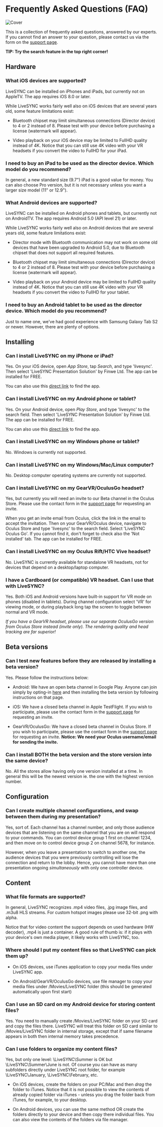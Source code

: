 # Frequently Asked Questions (FAQ)

![Cover](img/StockSnap_SWRREC0K3A_edited.jpg)

This is a collection of frequently asked questions, answered by our experts. If you cannot find
an answer to your question, please contact us via the form on the 
[support page](../support/support.md).

**TIP: Try the search feature in the top right corner!**

## Hardware

### What iOS devices are supported?

LiveSYNC can be installed on iPhones and iPads, but currently not on AppleTV. The app requires 
iOS 8.0 or later.

While LiveSYNC works fairly well also on iOS devices that are several years old, some feature 
limitations exist:

- Bluetooth chipset may limit simultaneous connections (Director device) to 4 or 2 instead of 8.
Please test with your device before purchasing a license (watermark will appear).

- Video playback on your iOS device may be limited to FullHD quality instead of 4K. Notice that 
you can still use 4K video with your VR headsets if you convert the video to FullHD for your iPad.

### I need to buy an iPad to be used as the director device. Which model do you recommend?

In general, a new standard size (9.7") iPad is a good value for money. You can also choose Pro
version, but it is not necessary unless you want a larger size model (11" or 12.9").

### What Android devices are supported?

LiveSYNC can be installed on Android phones and tablets, but currently not on AndroidTV. The app
requires Android 5.0 (API level 21) or later.

While LiveSYNC works fairly well also on Android devices that are several years old, some feature 
limitations exist:

- Director mode with Bluetooth communication may not work on some old devices that have been
upgraded to Android 5.0, due to Bluetooth chipset that does not support all required features.

- Bluetooth chipset may limit simultaneous connections (Director device) to 4 or 2 instead of 8.
Please test with your device before purchasing a license (watermark will appear).

- Video playback on your Android device may be limited to FullHD quality instead of 4K. Notice that 
you can still use 4K video with your VR headsets if you convert the video to FullHD for your tablet.

### I need to buy an Android tablet to be used as the director device. Which model do you recommend?

Just to name one, we've had good experience with Samsung Galaxy Tab S2 or newer. However, there are
plenty of options.

## Installing

### Can I install LiveSYNC on my iPhone or iPad?

Yes. On your iOS device, open *App Store*, tap *Search*, and type 'livesync'. Then select
'LiveSYNC Presentation Solution' by Finwe Ltd. The app can be installed for FREE.

You can also use this [direct link](https://itunes.apple.com/us/app/livesync-presentation-solution/id1202200449) to find the app.

### Can I install LiveSYNC on my Android phone or tablet?

Yes. On your Android device, open *Play Store*, and type 'livesync' to the search field. Then select
'LiveSYNC Presentation Solution' by Finwe Ltd. The app can be installed for FREE.

You can also use this [direct link](https://play.google.com/store/apps/details?id=fi.finwe.livesync.player.android) to find the app.

### Can I install LiveSYNC on my Windows phone or tablet?

No. Windows is currently not supported.

### Can I install LiveSYNC on my Windows/Mac/Linux computer?

No. Desktop computer operating systems are currently not supported. 

### Can I install LiveSYNC on my GearVR/OculusGo headset?

Yes, but currently you will need an invite to our Beta channel in the Oculus Store. Please use
the contact form in the [support page](../support/support.md) for requesting an invite.

When you get an invite email from Oculus, click the link in the email to accept the invitation. 
Then on your GearVR/Oculus device, navigate to Oculus Store and type 'livesync' to the search field. 
Select 'LiveSYNC Oculus Go'. If you cannot find it, don't forget to check also the 'Not installed' 
tab. The app can be installed for FREE.

### Can I install LiveSYNC on my Oculus Rift/HTC Vive headset?

No. LiveSYNC is currently available for standalone VR headsets, not for devices that depend on a
desktop/laptop computer.

### I have a Cardboard (or compatible) VR headset. Can I use that with LiveSYNC?

Yes. Both iOS and Android versions have built-in support for VR mode on phones (disabled in tablets).
During channel configuration select 'VR' for viewing mode, or during playback long tap the screen to
toggle between normal and VR mode.

*If you have a GearVR headset, please use our separate OculusGo version from Oculus Store instead 
(invite only). The rendering quality and head tracking are far superior!*

## Beta versions

### Can I test new features before they are released by installing a beta version?

Yes. Please follow the instructions below:

- Android: We have an open beta channel in Google Play. Anyone can join simply by opting-in 
[here](https://play.google.com/apps/testing/fi.finwe.livesync.player.android) and then installing
the beta version by following instructions on that page.

- iOS: We have a closed beta channel in Apple TestFlight. If you wish to participate, please use
the contact form in the [support page](../support/support.md) for requesting an invite.

- GearVR/OculusGo: We have a closed beta channel in Oculus Store. If you wish to participate, please
 use the contact form in the [support page](../support/support.md) for requesting an invite. 
 **Notice: We need your Oculus username/email for sending the invite.**

### Can I install BOTH the beta version and the store version into the same device?

No. All the stores allow having only one version installed at a time. In general this will be the
newest version ie. the one with the highest version number.

## Configuration

### Can I create multiple channel configurations, and swap between them during my presentation?

Yes, sort of. Each channel has a channel number, and only those audience devices that are listening
on the same channel that you are on will respond to your commands. You can control device group
1 first on channel 1234, and then move on to control device group 2 on channel 5678, for instance.

However, when you leave a presentation to switch to another one, the audience devices that you
were previously controlling will lose the connection and return to the lobby. Hence, you cannot have
more than one presentation ongoing *simultaneously* with only one controller device.

## Content

### What file formats are supported?

In general, LiveSYNC recognizes .mp4 video files, .jpg image files, and .m3u8 HLS streams. For 
custom hotspot images please use 32-bit .png with alpha. 

Notice that for video content the support depends on used hardware (HW decoder), .mp4 is just a 
container. A good rule of thumb is: if it plays with your device's own media player, it likely 
works with LiveSYNC, too.

### Where should I put my content files so that LiveSYNC can pick them up?

- On iOS devices, use iTunes application to copy your media files under LiveSYNC app.

- On Android/GearVR/OculusGo devices, use file manager to copy your media files under
/Movies/LiveSYNC folder (this should be generated automatically upon first start)

### Can I use an SD card on my Android device for storing content files?

Yes. You need to manually create /Movies/LiveSYNC folder on your SD card and copy the files there.
LiveSYNC will treat this folder on SD card similar to /Movies/LiveSYNC folder in internal storage,
except that if same filename appears in both then internal memory takes precedence.

### Can I use folders to organize my content files?

Yes, but only one level: \LiveSYNC\Summer is OK but \LiveSYNC\Summer\June is not.
Of course you can have as many subfolders directly under LiveSYNC root folder, for example 
\LiveSYNC\January, \LiveSYNC\February, etc.

- On iOS devices, create the folders on your PC/Mac and then *drag* the folder to iTunes. Notice
that it is not possible to view the contents of already copied folder via iTunes - unless you drag
the folder back from iTunes, for example, to your desktop.

- On Android devices, you can use the same method OR create the folders directly to your device
  and then copy there individual files. You can also view the contents of the folders via file manager.

